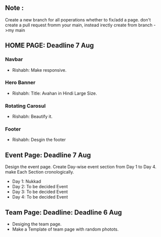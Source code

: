 ## Note :
Create a new branch for all poperations whether to fix/add a page.
don't create a pull request fromm your main, instead irectly create from branch ->my main

## HOME PAGE: Deadline 7 Aug
### Navbar
- Rishabh: Make responsive.

### Hero Banner
- Rishabh: Title: Avahan in Hindi Large Size.

### Rotating Carosul
- Rishabh: Beautify it.

### Footer
- Rishabh: Desgin the footer

## Event Page: Deadline 7 Aug
Design the event page.
Create Day-wise event section from Day 1 to Day 4.
make Each Section cronologically.

- Day 1: Nukkad
- Day 2: To be decided Event
- Day 3: To be decided Event
- Day 4: To be decided Event

## Team Page: Deadline: Deadline 6 Aug 
- Desiging the team page.
- Make a Template of team page with random photots.
